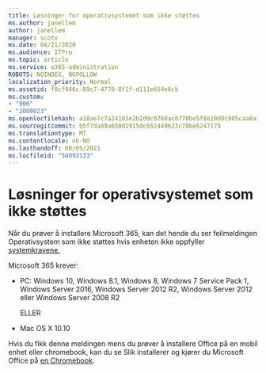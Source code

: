 ```yaml
---
title: Løsninger for operativsystemet som ikke støttes
ms.author: janellem
author: janellem
manager: scotv
ms.date: 04/21/2020
ms.audience: ITPro
ms.topic: article
ms.service: o365-administration
ROBOTS: NOINDEX, NOFOLLOW
localization_priority: Normal
ms.assetid: f8cf946c-89c7-4770-8f1f-d111e654e6cb
ms.custom:
- "906"
- "2000023"
ms.openlocfilehash: a18ae7c7a24183e2b2d9c0768ac8770be5f8e20d8c805caa8a18ab4cd1816423
ms.sourcegitcommit: b5f7da89a650d2915dc652449623c78be6247175
ms.translationtype: MT
ms.contentlocale: nb-NO
ms.lasthandoff: 08/05/2021
ms.locfileid: "54093133"
---
```

# <a name="solutions-for-unsupported-operating-system"></a>Løsninger for operativsystemet som ikke støttes

Når du prøver å installere Microsoft 365, kan  det hende du ser feilmeldingen Operativsystem som ikke støttes hvis enheten ikke oppfyller [systemkravene.](https://products.office.com/office-system-requirements)
  
Microsoft 365 krever:
  
- PC: Windows 10, Windows 8.1, Windows 8, Windows 7 Service Pack 1, Windows Server 2016, Windows Server 2012 R2, Windows Server 2012 eller Windows Server 2008 R2

    ELLER

- Mac OS X 10.10

Hvis du fikk denne meldingen mens du prøver å installere Office på en mobil enhet eller chromebook, kan du se Slik installerer og kjører du Microsoft Office på [en Chromebook](https://support.office.com/article/32f14a23-2c1a-4579-b973-d4b1d78561ad?wt.mc_id=Alchemy_ClientDIA).
  